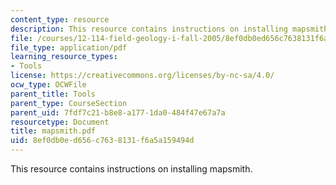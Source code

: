 ```yaml
---
content_type: resource
description: This resource contains instructions on installing mapsmith.
file: /courses/12-114-field-geology-i-fall-2005/8ef0db0ed656c7638131f6a5a159494d_mapsmith.pdf
file_type: application/pdf
learning_resource_types:
- Tools
license: https://creativecommons.org/licenses/by-nc-sa/4.0/
ocw_type: OCWFile
parent_title: Tools
parent_type: CourseSection
parent_uid: 7fdf7c21-b8e8-a177-1da0-484f47e67a7a
resourcetype: Document
title: mapsmith.pdf
uid: 8ef0db0e-d656-c763-8131-f6a5a159494d
---
```

This resource contains instructions on installing mapsmith.